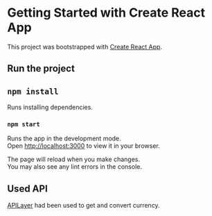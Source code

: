 # Getting Started with Create React App

This project was bootstrapped with [Create React App](https://github.com/facebook/create-react-app).

## Run the project

## `npm install`

Runs installing dependencies.

### `npm start`

Runs the app in the development mode.\
Open [http://localhost:3000](http://localhost:3000) to view it in your browser.

The page will reload when you make changes.\
You may also see any lint errors in the console.

## Used API

[APILayer](https://apilayer.com/) had been used to get and convert currency. 